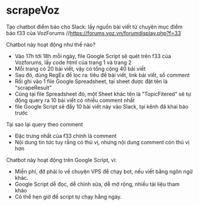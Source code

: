 # scrapeVoz
Tạo chatbot điểm báo cho Slack: lấy nguồn bài viết từ chuyên mục điểm báo f33 của VozForums
//https://forums.voz.vn/forumdisplay.php?f=33

Chatbot này hoạt động như thế nào?
- Vào 17h tới 18h mỗi ngày, file Google Script sẽ quét trên f33 của Vozforums, lấy code html của trang 1 và trang 2
- Mỗi trang có 20 bài viết, vậy có tổng cộng 40 bài viết
- Sau đó, dùng RegEx để lọc ra: tiêu đề bài viết, link bài viết, số comment
- Rồi ghi vào 1 file Google Spreadsheet, tại sheet được đặt tên là "scrapeResult"
- Cũng tại file Spreadsheet đó, một Sheet khác tên là "TopicFitered" sẽ tự động query ra 10 bài viết có nhiều comment nhất
- file Google Script sẽ đẩy 10 bài viết này vào Slack, tại kênh đã khai báo trước

Tại sao lại query theo comment
- Đặc trưng nhất của f33 chính là comment
- Nội dung tin tức tuy rằng có thú vị, nhưng nội dung comment còn thú vị hơn

Chatbot này hoạt động trên Google Script, vì:
- Miễn phí, đỡ phải lo về chuyện VPS để chạy bot, nếu viết bằng ngôn ngữ khác.
- Google Script dễ đọc, dễ chỉnh sửa, dễ mở rộng, nhiều tài liệu tham khảo
- Có thể hẹn giờ để script tự chạy hằng ngày.
